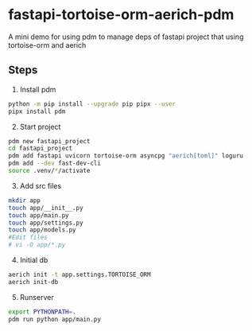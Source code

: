 # fastapi-tortoise-orm-aerich-pdm
A mini demo for using pdm to manage deps of fastapi project that using tortoise-orm and aerich

## Steps

1. Install pdm
```bash
python -m pip install --upgrade pip pipx --user
pipx install pdm
```
2. Start project
```bash
pdm new fastapi_project
cd fastapi_project
pdm add fastapi uvicorn tortoise-orm asyncpg "aerich[toml]" loguru
pdm add --dev fast-dev-cli
source .venv/*/activate
```
3. Add src files
```bash
mkdir app
touch app/__init__.py
touch app/main.py
touch app/settings.py
touch app/models.py
#Edit files
# vi -O app/*.py
```
4. Initial db
```bash
aerich init -t app.settings.TORTOISE_ORM
aerich init-db
```
5. Runserver
```bash
export PYTHONPATH=.
pdm run python app/main.py
```
